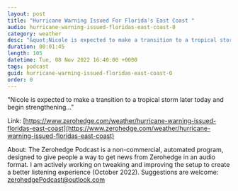 ```yaml
---
layout: post
title: "Hurricane Warning Issued For Florida's East Coast "
audio: hurricane-warning-issued-floridas-east-coast-0
category: weather
desc: "&quot;Nicole is expected to make a transition to a tropical storm later today and begin strengthening...&quot; "
duration: 00:01:45
length: 105
datetime: Tue, 08 Nov 2022 16:40:00 +0000
tags: podcast
guid: hurricane-warning-issued-floridas-east-coast-0
order: 0
---
```

&quot;Nicole is expected to make a transition to a tropical storm later today and begin strengthening...&quot; 

Link: [https://www.zerohedge.com/weather/hurricane-warning-issued-floridas-east-coast](https://www.zerohedge.com/weather/hurricane-warning-issued-floridas-east-coast)

About: The Zerohedge Podcast is a non-commercial, automated program, designed to give people a way to get news from Zerohedge in an audio format.  I am actively working on tweaking and improving the setup to create a better listening experience (October 2022).  Suggestions are welcome: [zerohedgePodcast@outlook.com](mailto:zerohedgePodcast@outlook.com)